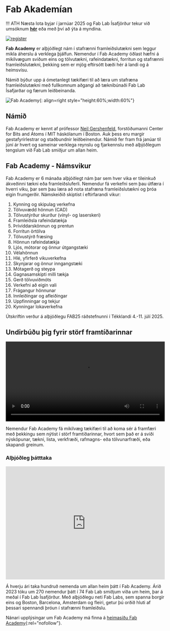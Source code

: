 # Fab Akademían

!!! ATH
    Næsta lota byjar í jarnúar 2025 og Fab Lab Ísafjörður tekur við umsóknum **[hér](https://form.jotform.com/FabAcademy/2025-student-registration-form)** eða með því að ýta á myndina.

[![register](https://fabacademy.org/assets/img/students_2025.5aa4ebed.png)](https://form.jotform.com/FabAcademy/2025-student-registration-form)



**Fab Academy** er alþjóðlegt nám í stafrænni framleiðslutækni sem leggur mikla áherslu á verklega þjálfun. Nemendur í Fab Academy öðlast hæfni á mikilvægum sviðum eins og tölvutækni, rafeindatækni, forritun og stafrænni framleiðslutækni, þekking sem er mjög eftirsótt bæði hér á landi og á heimsvísu.

Námið býður upp á ómetanlegt tækifæri til að læra um stafræna framleiðslutækni með fullkomnum aðgangi að tæknibúnaði Fab Lab Ísafjarðar og færum leiðbeinanda.

![Fab Academy](https://img.evbuc.com/https%3A%2F%2Fcdn.evbuc.com%2Fimages%2F860714989%2F367285298211%2F1%2Foriginal.20240927-050223?crop=focalpoint&fit=crop&w=1000&auto=format%2Ccompress&q=75&sharp=10&fp-x=0.119318181818&fp-y=0.612132352941&s=af84f38030bc2de9f23daf723735958c){: align=right style="height:60%;width:60%"}

## Námið

Fab Academy er kennt af prófessor [Neil Gershenfeld](https://youtu.be/YDjOS0VHEr4?si=2sQuaMQ6Kqwayp7G), forstöðumanni Center for Bits and Atoms í MIT háskólanum í Boston. Auk þess eru margir gestafyrirlestrar og staðbundnir leiðbeinendur. Námið fer fram frá janúar til júní ár hvert og sameinar verklega reynslu og fjarkennslu með alþjóðlegum tengslum við Fab Lab smiðjur um allan heim.

## Fab Academy - Námsvikur

Fab Academy er 6 mánaða alþjóðlegt nám þar sem hver vika er tileinkuð ákveðinni tækni eða framleiðsluferli. Nemendur fá verkefni sem þau útfæra í hverri viku, þar sem þau læra að nota stafræna framleiðslutækni og þróa eigin frumgerðir. Námskeiðið skiptist í eftirfarandi vikur:

1. Kynning og skipulag verkefna
1. Tölvuvædd hönnun (CAD)
1. Tölvustýrður skurður (vínyl- og laserskeri)
1. Framleiðsla rafeindatækja
1. Þrívíddarskönnun og prentun
1. Forritun örtölva
1. Tölvustýrð fræsing
1. Hönnun rafeindatækja
1. Ljós, mótorar og önnur útgangstæki
1. Vélahönnun
1. Hlé, yfirferð vikuverkefna
1. Skynjarar og önnur inngangstæki
1. Mótagerð og steypa
1. Gagnasamskipti milli tækja
1. Gerð tölvuviðmóts
1. Verkefni að eigin vali
1. Frágangur hönnunar
1. Innleiðingar og afleiðingar
1. Uppfinningar og tekjur
1. Kynningar lokaverkefna

Útskriftin verður á alþjóðlegu FAB25 ráðstefnunni í Tékklandi 4.-11. júlí 2025.

## Undirbúðu þig fyrir störf framtíðarinnar

<video controls width=100%>
    <source src="https://files.svavar.cc/fab/edwin-dertien-describes-fab-academy.mp4" type="video/mp4">
</video>

Nemendur Fab Academy fá mikilvæg tækifæri til að koma sér á framfæri með þekkingu sem nýtist í störf framtíðarinnar, hvort sem það er á sviði nýsköpunar, tækni, lista, verkfræði, rafmagns- eða tölvunarfræði, eða skapandi greinum.

### Alþjóðleg þátttaka

<div style="left: 0; width: 100%; height: 0; position: relative; padding-bottom: 70.7812%;"><iframe src="https://heyzine.com/flip-book/a44f9511b6.html" style="top: 0; left: 0; width: 100%; height: 100%; position: absolute; border: 0;" allowfullscreen scrolling="no"></iframe></div>

Á hverju ári taka hundruð nemenda um allan heim þátt í Fab Academy. Árið 2023 tóku um 270 nemendur þátt í 74 Fab Lab smiðjum víða um heim, þar á meðal í Fab Lab Ísafjörður. Með alþjóðlegu neti Fab Labs, sem spanna borgir eins og Boston, Barcelona, Amsterdam og fleiri, getur þú orðið hluti af þessari spennandi þróun í stafrænni framleiðslu.

Nánari upplýsingar um Fab Academy má finna á [heimasíðu Fab Academy](http://fabacademy.org/){:rel="nofollow"}.
